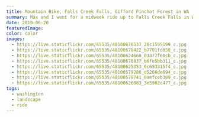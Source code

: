 ```yaml
---
title: Mountain Bike, Falls Creek Falls, Gifford Pinchot Forest in WA
summary: Max and I went for a midweek ride up to Falls Creek Falls in Washington. A once a year ride for me; I always forget how long it is.
date: 2019-06-20
featuredImage:
color: color
images:
  - https://live.staticflickr.com/65535/48100676537_26c1595199_c.jpg
  - https://live.staticflickr.com/65535/48100678422_b7701fd058_c.jpg
  - https://live.staticflickr.com/65535/48100624668_03a77f60cb_c.jpg
  - https://live.staticflickr.com/65535/48100678837_b6fe5bb311_c.jpg
  - https://live.staticflickr.com/65535/48100625353_6c693315f4_c.jpg
  - https://live.staticflickr.com/65535/48100579286_d5266de694_c.jpg
  - https://live.staticflickr.com/65535/48100579741_0aefceb309_c.jpg
  - https://live.staticflickr.com/65535/48100626083_3e5902c477_c.jpg
tags:
  - washington
  - landscape
  - ride
---
```

